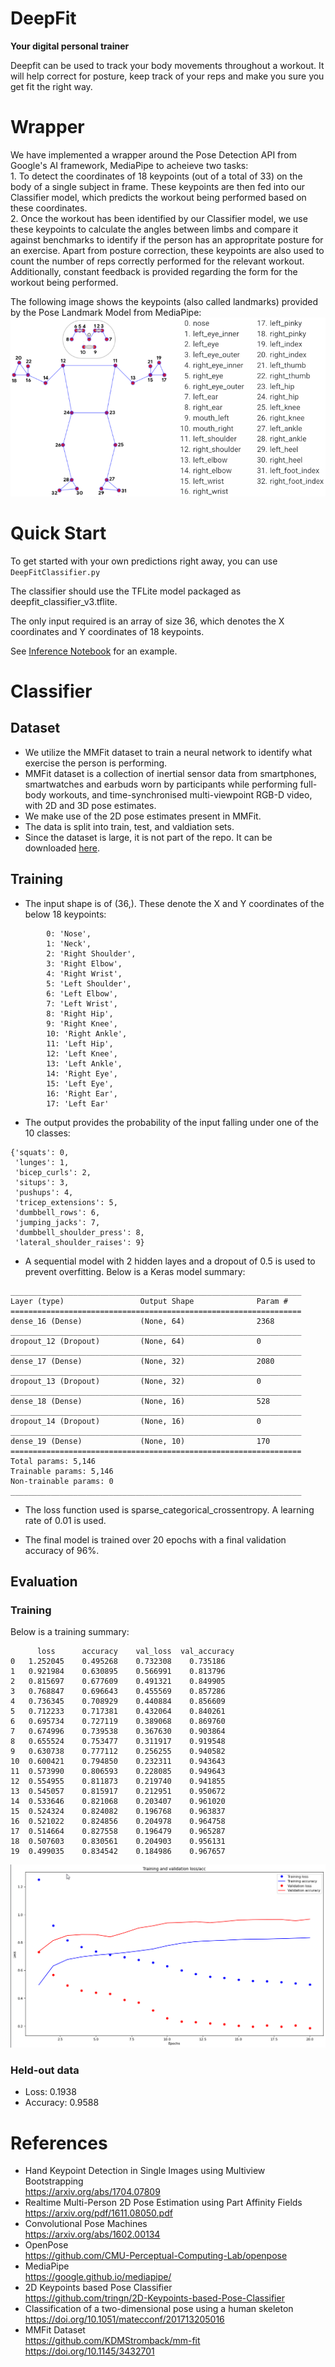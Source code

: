 # DeepFit

**Your digital personal trainer**

Deepfit can be used to track your body movements throughout a workout. It will help correct for posture, keep track of your reps and make you sure you get fit the right way.

# Wrapper

We have implemented a wrapper around the Pose Detection API from Google's AI framework, MediaPipe to acheieve two tasks: <br />
	1. To detect the coordinates of 18 keypoints (out of a total of 33) on the body of a single subject in frame. These keypoints are then fed into our Classifier model, which predicts the workout being performed based on these coordinates. <br />
	2. Once the workout has been identified by our Classifier model, we use these keypoints to calculate the angles between limbs and compare it against benchmarks to identify if the person has an appropritate posture for an exercise. Apart from posture correction, these keypoints are also used to count the number of reps correctly performed for the relevant workout. Additionally, constant feedback is provided regarding the form for the workout being performed.<br />

The following image shows the keypoints (also called landmarks) provided by the Pose Landmark Model from MediaPipe:<br />
![keypoints](assets/mediapipe_keypoints.png)


# Quick Start

To get started with your own predictions right away, you can use ```DeepFitClassifier.py```  

The classifier should use the TFLite model packaged as deepfit_classifier_v3.tflite.  

The only input required is an array of size 36, which denotes the X coordinates and Y coordinates of 18 keypoints. 

See [Inference Notebook](/DeepFitClassifierInference.ipynb) for an example. 

# Classifier

## Dataset

- We utilize the MMFit dataset to train a neural network to identify what exercise the person is performing. 
- MMFit dataset is a collection of inertial sensor data from smartphones, smartwatches and earbuds worn by participants while performing full-body workouts, and time-synchronised multi-viewpoint RGB-D video, with 2D and 3D pose estimates. 
- We make use of the 2D pose estimates present in MMFit.
- The data is split into train, test, and valdiation sets.
- Since the dataset is large, it is not part of the repo. It can be downloaded [here](https://s3.eu-west-2.amazonaws.com/vradu.uk/mm-fit.zip).

## Training

- The input shape is of (36,). These denote the X and Y coordinates of the below 18 keypoints:  
```
        0: 'Nose', 
        1: 'Neck', 
        2: 'Right Shoulder', 
        3: 'Right Elbow', 
        4: 'Right Wrist',
        5: 'Left Shoulder',
        6: 'Left Elbow',
        7: 'Left Wrist',
        8: 'Right Hip',
        9: 'Right Knee',
        10: 'Right Ankle',
        11: 'Left Hip', 
        12: 'Left Knee',
        13: 'Left Ankle',
        14: 'Right Eye',
        15: 'Left Eye',
        16: 'Right Ear',
        17: 'Left Ear'
```
- The output provides the probability of the input falling under one of the 10 classes:  
```
{'squats': 0,
 'lunges': 1,
 'bicep_curls': 2,
 'situps': 3,
 'pushups': 4,
 'tricep_extensions': 5,
 'dumbbell_rows': 6,
 'jumping_jacks': 7,
 'dumbbell_shoulder_press': 8,
 'lateral_shoulder_raises': 9}
```

- A sequential model with 2 hidden layes and a dropout of 0.5 is used to prevent overfitting. Below is a Keras model summary: 
``` 
_________________________________________________________________
Layer (type)                 Output Shape              Param #   
=================================================================
dense_16 (Dense)             (None, 64)                2368      
_________________________________________________________________
dropout_12 (Dropout)         (None, 64)                0         
_________________________________________________________________
dense_17 (Dense)             (None, 32)                2080      
_________________________________________________________________
dropout_13 (Dropout)         (None, 32)                0         
_________________________________________________________________
dense_18 (Dense)             (None, 16)                528       
_________________________________________________________________
dropout_14 (Dropout)         (None, 16)                0         
_________________________________________________________________
dense_19 (Dense)             (None, 10)                170       
=================================================================
Total params: 5,146
Trainable params: 5,146
Non-trainable params: 0
_________________________________________________________________
```

- The loss function used is sparse_categorical_crossentropy. A learning rate of 0.01 is used.

- The final model is trained over 20 epochs with a final validation accuracy of 96%. 


## Evaluation

### Training 
Below is a training summary:  

```
	  loss	    accuracy	val_loss  val_accuracy
0	1.252045	0.495268	0.732308	0.735186
1	0.921984	0.630895	0.566991	0.813796
2	0.815697	0.677609	0.491321	0.849905
3	0.768847	0.696643	0.455569	0.857286
4	0.736345	0.708929	0.440884	0.856609
5	0.712233	0.717381	0.432064	0.840261
6	0.695734	0.727119	0.389068	0.869760
7	0.674996	0.739538	0.367630	0.903864
8	0.655524	0.753477	0.311917	0.919548
9	0.630738	0.777112	0.256255	0.940582
10	0.600421	0.794850	0.232311	0.943643
11	0.573990	0.806593	0.228085	0.949643
12	0.554955	0.811873	0.219740	0.941855
13	0.545057	0.815917	0.212951	0.950672
14	0.533646	0.821068	0.203407	0.961020
15	0.524324	0.824082	0.196768	0.963837
16	0.521022	0.824856	0.204978	0.964758
17	0.514664	0.827558	0.196479	0.965287
18	0.507603	0.830561	0.204903	0.956131
19	0.499035	0.834542	0.184986	0.967657
```

![train-val](assets/train-val-loss-acc.png)

### Held-out data

- Loss: 0.1938
- Accuracy: 0.9588


# References
- Hand Keypoint Detection in Single Images using Multiview Bootstrapping  
https://arxiv.org/abs/1704.07809
- Realtime Multi-Person 2D Pose Estimation using Part Affinity Fields  
https://arxiv.org/pdf/1611.08050.pdf
- Convolutional Pose Machines  
https://arxiv.org/abs/1602.00134
- OpenPose  
https://github.com/CMU-Perceptual-Computing-Lab/openpose 
- MediaPipe  
https://google.github.io/mediapipe/
- 2D Keypoints based Pose Classifier  
https://github.com/tringn/2D-Keypoints-based-Pose-Classifier 
- Classification of a two-dimensional pose using a human skeleton  
https://doi.org/10.1051/matecconf/201713205016 
- MMFit Dataset  
https://github.com/KDMStromback/mm-fit  
https://doi.org/10.1145/3432701 
